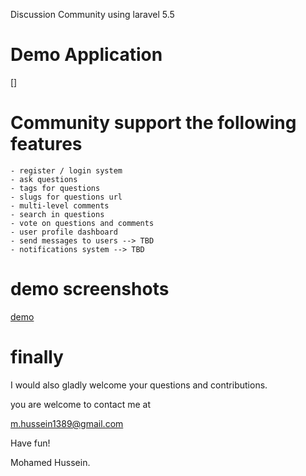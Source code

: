 Discussion Community using laravel 5.5 

Demo Application
================
[]

Community support the following features
========================================
	- register / login system
	- ask questions 
	- tags for questions 
	- slugs for questions url
	- multi-level comments
	- search in questions 
	- vote on questions and comments
	- user profile dashboard 
	- send messages to users --> TBD
	- notifications system --> TBD

demo screenshots
================
[demo](https://community-board.000webhostapp.com/)

finally
=======	
I would also gladly welcome your questions and contributions.

you are welcome to contact me at

m.hussein1389@gmail.com

Have fun!

Mohamed Hussein.		